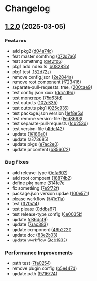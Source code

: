 # Changelog

## [1.2.0](https://github.com/sobird/actions-test/compare/v1.1.0...v1.2.0) (2025-03-05)


### Features

* add pkg2 ([d04a74c](https://github.com/sobird/actions-test/commit/d04a74cfb49c4a37bf1820355fc87774030f78fc))
* feat master somthing ([072d7a6](https://github.com/sobird/actions-test/commit/072d7a633a19401f2a60bdb82e804115fc632f80))
* feat something ([d6f2fd6](https://github.com/sobird/actions-test/commit/d6f2fd691e9e3666c6062e62229403216d94e008))
* pkg1 add index.ts ([b08282b](https://github.com/sobird/actions-test/commit/b08282b64c911452e4dbff086ff600124d3db2e9))
* pkg1 test ([152d72a](https://github.com/sobird/actions-test/commit/152d72aa0078f036cbd53bac288de8ba431f56ad))
* remove config.json ([2e2844a](https://github.com/sobird/actions-test/commit/2e2844a183b6ec3bbaa4ac91072730eb51ea13a5))
* remove root component ([f723416](https://github.com/sobird/actions-test/commit/f7234160a7242bcb43f733e38b172cd052b96570))
* separate-pull-requests: true, ([200cae9](https://github.com/sobird/actions-test/commit/200cae9fc41f8dc267f815ff8c2f7cb4cf07cd85))
* test config.json xxxx ([ddc1d9d](https://github.com/sobird/actions-test/commit/ddc1d9d69b913c87a0cf6e9c8d6d70466b2c49c2))
* test monorepo ([75d63fd](https://github.com/sobird/actions-test/commit/75d63fd383fcfd0567163b4f4ec43e1e67eaf297))
* test outputs ([102d835](https://github.com/sobird/actions-test/commit/102d83595ae6d5fd621a25687419fcdbf61bc6ca))
* test outputs pkg1 ([025c936](https://github.com/sobird/actions-test/commit/025c9362a820573af3a978da90cfa88cbfefffbf))
* test package.json version ([1ef8e5a](https://github.com/sobird/actions-test/commit/1ef8e5a738685d57be85efc10f7bbb697d8484c0))
* test remove version-file ([8ed8693](https://github.com/sobird/actions-test/commit/8ed86931304233eaee3b1e0e1c4fb20dd2b8cfe1))
* test separate-pull-requests ([fcb253d](https://github.com/sobird/actions-test/commit/fcb253d5d59ad40d54c8f4ca5c525adfc2451a55))
* test version-file ([4fdcf42](https://github.com/sobird/actions-test/commit/4fdcf42b945497a78181b156b35318c708e95f04))
* update ([16186e0](https://github.com/sobird/actions-test/commit/16186e0ea33767bd5b91bb030f0b84298a9a9d7a))
* update ([a873685](https://github.com/sobird/actions-test/commit/a873685c9656281957f11e41a9d9ead41033b9ee))
* update pkgs ([e7ad2e0](https://github.com/sobird/actions-test/commit/e7ad2e035976c105be1130ae6ffe9e9d1cf951eb))
* update pr content ([b856072](https://github.com/sobird/actions-test/commit/b856072406f947b2b3689ce8e013a76d3edce3dd))


### Bug Fixes

* add release-type ([0efa602](https://github.com/sobird/actions-test/commit/0efa60283e100f275849a6f1a5b06c5443e6f592))
* add root compoent ([18874b2](https://github.com/sobird/actions-test/commit/18874b2c1d44b52ac6b8058572a29ed256773cef))
* define pkg name ([614fe7e](https://github.com/sobird/actions-test/commit/614fe7e5349409fbee3ba3067422a91cfeb6be80))
* fix something ([7e9f72f](https://github.com/sobird/actions-test/commit/7e9f72f5366983c1380171b88df1caa16adf151d))
* package.json version updae ([100e571](https://github.com/sobird/actions-test/commit/100e5710173aeb970588d7a5fbd6aced1840b358))
* please workflow ([541c11a](https://github.com/sobird/actions-test/commit/541c11a65a0693224b380768720b2b9ff5262098))
* test ([ff70414](https://github.com/sobird/actions-test/commit/ff70414117a4b249a083732afd44c665d7e606fd))
* test please ([0ddba67](https://github.com/sobird/actions-test/commit/0ddba6715222340832fcb01674baf7b21b156243))
* test release-type config ([0e0035b](https://github.com/sobird/actions-test/commit/0e0035bf1331f6b313b48fe795af30ca0d04271b))
* update ([d86dcf9](https://github.com/sobird/actions-test/commit/d86dcf9e7b18b8dc82b8b077d5e52ffa1c4ca882))
* update ([7aac383](https://github.com/sobird/actions-test/commit/7aac38345eb9984f23374394ee2d46ba049f070b))
* update component ([46b222f](https://github.com/sobird/actions-test/commit/46b222fdf67c4602c0ad767e8f58612250297eeb))
* update doc ([83e2b03](https://github.com/sobird/actions-test/commit/83e2b0391560f28f9b905662cd45dd80d252f03c))
* update workflow ([8cb1933](https://github.com/sobird/actions-test/commit/8cb193308f97f4891c006ac3d810cfa852b303b9))


### Performance Improvements

* path test ([7fa0254](https://github.com/sobird/actions-test/commit/7fa0254a96eaa7b73856f695bfa7c8590027009c))
* remove plugin config ([b5e447d](https://github.com/sobird/actions-test/commit/b5e447d00d3fcb10128f3f25e606eda466d7e8ec))
* update path ([9716774](https://github.com/sobird/actions-test/commit/97167747a12cf73be567292aff6ee0240aa5b873))
